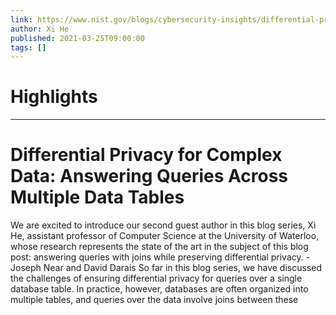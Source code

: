 ```yaml
---
link: https://www.nist.gov/blogs/cybersecurity-insights/differential-privacy-complex-data-answering-queries-across-multiple
author: Xi He
published: 2021-03-25T09:00:00
tags: []
---
```

# Highlights


---
# Differential Privacy for Complex Data: Answering Queries Across Multiple Data Tables
We are excited to introduce our second guest author in this blog series, Xi He, assistant professor of Computer Science at the University of Waterloo, whose research represents the state of the art in the subject of this blog post: answering queries with joins while preserving differential privacy. - Joseph Near and David Darais So far in this blog series, we have discussed the challenges of ensuring differential privacy for queries over a single database table. In practice, however, databases are often organized into multiple tables, and queries over the data involve joins between these